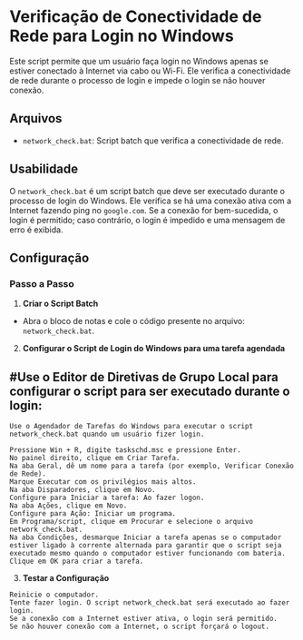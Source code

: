 # Verificação de Conectividade de Rede para Login no Windows

Este script permite que um usuário faça login no Windows apenas se estiver conectado à Internet via cabo ou Wi-Fi. Ele verifica a conectividade de rede durante o processo de login e impede o login se não houver conexão.

## Arquivos

- `network_check.bat`: Script batch que verifica a conectividade de rede.

## Usabilidade

O `network_check.bat` é um script batch que deve ser executado durante o processo de login do Windows. Ele verifica se há uma conexão ativa com a Internet fazendo ping no `google.com`. Se a conexão for bem-sucedida, o login é permitido; caso contrário, o login é impedido e uma mensagem de erro é exibida.

## Configuração

### Passo a Passo

1. **Criar o Script Batch**
- Abra o bloco de notas e cole o código presente no arquivo: `network_check.bat`.

2. **Configurar o Script de Login do Windows para uma tarefa agendada**
## #Use o Editor de Diretivas de Grupo Local para configurar o script para ser executado durante o login:
```plaintext
Use o Agendador de Tarefas do Windows para executar o script network_check.bat quando um usuário fizer login.

Pressione Win + R, digite taskschd.msc e pressione Enter.
No painel direito, clique em Criar Tarefa.
Na aba Geral, dê um nome para a tarefa (por exemplo, Verificar Conexão de Rede).
Marque Executar com os privilégios mais altos.
Na aba Disparadores, clique em Novo.
Configure para Iniciar a tarefa: Ao fazer logon.
Na aba Ações, clique em Novo.
Configure para Ação: Iniciar um programa.
Em Programa/script, clique em Procurar e selecione o arquivo network_check.bat.
Na aba Condições, desmarque Iniciar a tarefa apenas se o computador estiver ligado à corrente alternada para garantir que o script seja executado mesmo quando o computador estiver funcionando com bateria.
Clique em OK para criar a tarefa.
```
3. **Testar a Configuração**
```plaintext
Reinicie o computador.
Tente fazer login. O script network_check.bat será executado ao fazer login.
Se a conexão com a Internet estiver ativa, o login será permitido.
Se não houver conexão com a Internet, o script forçará o logout.
```